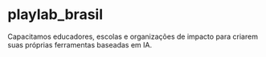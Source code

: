 # playlab_brasil
Capacitamos educadores, escolas e organizações de impacto para criarem suas próprias ferramentas baseadas em IA.
